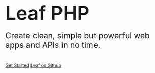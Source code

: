 <!-- <a
  href="//"
  target="_blank"
  style="background: #393939; color: white; padding: 4px 7px; border-radius: 3px;"
>
  Become a Sponsor
</a> -->
<h1 style="font-size: 60px; font-weight: 600;">Leaf PHP</h1>
<p style="font-size: 25px; margin-top: -20px; margin-bottom: 40px;">
  Create clean, simple but powerful web apps and APIs in no time.
</p>

[Get Started](packages)
[Leaf on Github](https://github.com/leafsphp)
